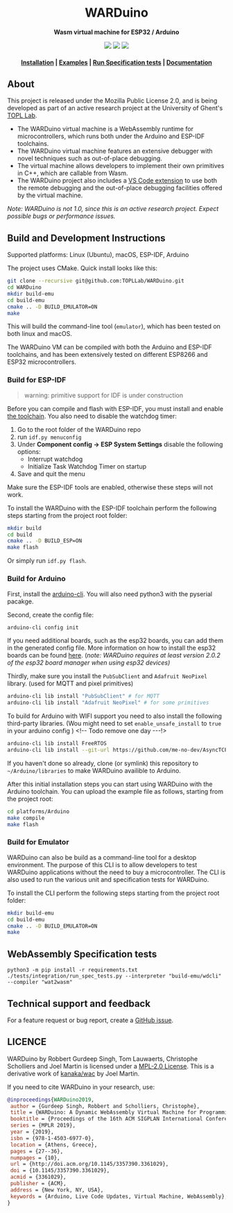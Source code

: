 <div align="center">
  <h1>WARDuino</h1>

  <p>
    <strong>Wasm virtual machine for ESP32 / Arduino</strong>
  </p>

  <p>
    <a href="https://github.com/TOPLLab/WARDuino/actions/workflows/compile.yml"><img src="https://github.com/TOPLLab/WARDuino/actions/workflows/compile.yml/badge.svg"></a>
    <a href="https://github.com/TOPLLab/WARDuino/actions/workflows/test.yml"><img src="https://github.com/TOPLLab/WARDuino/actions/workflows/test.yml/badge.svg"></a>
    <a href="https://github.com/TOPLLab/WARDuino/blob/master/LICENSE"><img src="https://img.shields.io/badge/License-MPL_2.0-blue.svg"></a>
  </p>

  <h4>
    <a href="./README.md#build-and-development-instructions">Installation</a>
    <span> | </span>
    <a href="./examples/">Examples</a>
    <span> | </span>
    <a href="./README.md#webassembly-specification-tests">Run Specification tests</a>
    <span> | </span>
    <a href="./documentation/">Documentation</a>
  </h4>

</div>

## About

This project is released under the Mozilla Public License 2.0, and is being developed as part of an active research project at the University of Ghent's [TOPL Lab](https://github.com/TOPLLab).

+ The WARDuino virtual machine is a WebAssembly runtime for microcontrollers, which runs both under the Arduino and ESP-IDF toolchains.
+ The WARDuino virtual machine features an extensive debugger with novel techniques such as out-of-place debugging.
+ The virtual machine allows developers to implement their own primitives in C++, which are callable from Wasm.
+ The WARDuino project also includes a [VS Code extension](https://github.com/TOPLLab/WARDuino-VSCode) to use both the remote debugging and the out-of-place debugging facilities offered by the virtual machine.

*Note: WARDuino is not 1.0, since this is an active research project. Expect possible bugs or performance issues.*

## Build and Development Instructions

Supported platforms: Linux (Ubuntu), macOS, ESP-IDF, Arduino

The project uses CMake. Quick install looks like this:

```bash
git clone --recursive git@github.com:TOPLLab/WARDuino.git
cd WARDuino
mkdir build-emu
cd build-emu
cmake .. -D BUILD_EMULATOR=ON
make
```

This will build the command-line tool (`emulator`), which has been tested on both linux and macOS.

The WARDuino VM can be compiled with both the Arduino and ESP-IDF toolchains, and has been extensively tested on different ESP8266 and ESP32 microcontrollers.

### Build for ESP-IDF

> warning: primitive support for IDF is under construction

Before you can compile and flash with ESP-IDF, you must install and enable [the toolchain](https://docs.espressif.com/projects/esp-idf/en/latest/esp32/get-started/linux-macos-setup.html).
You also need to disable the watchdog timer:

1. Go to the root folder of the WARDuino repo
2. run `idf.py menuconfig`
3. Under **Component config → ESP System Settings** disable the following options:
   - Interrupt watchdog
   - Initialize Task Watchdog Timer on startup
4. Save and quit the menu

Make sure the ESP-IDF tools are enabled, otherwise these steps will not work.

To install the WARDuino with the ESP-IDF toolchain perform the following steps starting from the project root folder:

```bash
mkdir build
cd build
cmake .. -D BUILD_ESP=ON
make flash
```

Or simply run `idf.py flash`.

### Build for Arduino

First, install the [arduino-cli](https://arduino.github.io/arduino-cli/0.21/installation/).
You will also need python3 with the pyserial pacakge.

Second, create the config file:

```bash
arduino-cli config init
```

If you need additional boards, such as the esp32 boards, you can add them in the generated config file. More information on how to install the esp32 boards can be found <a href="./documentation/InstallArduinoESP32.md">here</a>.
(_note: WARDuino requires at least version 2.0.2 of the esp32 board manager when using esp32 devices)_

Thirdly, make sure you install the `PubSubClient` and `Adafruit NeoPixel` library. (used for MQTT and pixel primitives)

```bash
arduino-cli lib install "PubSubClient" # for MQTT
arduino-cli lib install "Adafruit NeoPixel" # for some primitives
```

To build for Arduino with WIFI support you need to also install the following third-party libraries.
(Wou might need to set `enable_unsafe_install` to `true` in your arduino config ) <!-- Todo remove one day  ---!>

```bash
arduino-cli lib install FreeRTOS
arduino-cli lib install --git-url https://github.com/me-no-dev/AsyncTCP.git
```

If you haven't done so already, clone (or symlink) this repository to `~/Arduino/libraries` to make WARDuino availible to Arduino.


After this initial installation steps you can start using WARDuino with the Arduino toolchain.
You can upload the example file as follows, starting from the project root:

```bash
cd platforms/Arduino
make compile
make flash
```

### Build for Emulator

WARDuino can also be build as a command-line tool for a desktop environment.
The purpose of this CLI is to allow developers to test WARDuino applications without the need to buy a microcontroller.
The CLI is also used to run the various unit and specification tests for WARDuino.

To install the CLI perform the following steps starting from the project root folder:

```bash
mkdir build-emu
cd build-emu
cmake .. -D BUILD_EMULATOR=ON
make
```

## WebAssembly Specification tests

```shell
python3 -m pip install -r requirements.txt
./tests/integration/run_spec_tests.py --interpreter "build-emu/wdcli" --compiler "wat2wasm"
```

## Technical support and feedback

For a feature request or bug report, create a [GitHub issue](https://github.com/TOPLLab/WARDuino/issues).

## LICENCE

WARDuino by Robbert Gurdeep Singh, Tom Lauwaerts, Christophe Scholliers and Joel Martin is licensed under a [MPL-2.0 License](./LICENSE).
This is a derivative work of [kanaka/wac](https://github.com/kanaka/wac) by Joel Martin.

If you need to cite WARDuino in your research, use:

```bibtex
@inproceedings{WARDuino2019,
 author = {Gurdeep Singh, Robbert and Scholliers, Christophe},
 title = {WARDuino: A Dynamic WebAssembly Virtual Machine for Programming Microcontrollers},
 booktitle = {Proceedings of the 16th ACM SIGPLAN International Conference on Managed Programming Languages and Runtimes},
 series = {MPLR 2019},
 year = {2019},
 isbn = {978-1-4503-6977-0},
 location = {Athens, Greece},
 pages = {27--36},
 numpages = {10},
 url = {http://doi.acm.org/10.1145/3357390.3361029},
 doi = {10.1145/3357390.3361029},
 acmid = {3361029},
 publisher = {ACM},
 address = {New York, NY, USA},
 keywords = {Arduino, Live Code Updates, Virtual Machine, WebAssembly},
}
```

